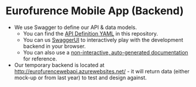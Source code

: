 # Eurofurence Mobile App (Backend) 

- We use Swagger to define our API & data models.
  - You can find the [API Definition YAML](https://github.com/eurofurence/ef-app_backend/blob/master/Swagger/ApiDefinition.yml) in this repository.
  - You can us [SwaggerUI](http://eurofurencewebapi.azurewebsites.net/swagger/) to interactively play with the development backend in your browser.
  - You can also use a [non-interactive, auto-generated documentation](http://eurofurencewebapi.azurewebsites.net/swagger/doc.html) for reference.
- Our temporary backend is located at http://eurofurencewebapi.azurewebsites.net/ - it will return data (either mock-up or from last year) to test and design against.
